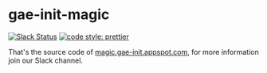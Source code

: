 # gae-init-magic

[![Slack Status](https://gae-init-slack.herokuapp.com/badge.svg)](https://gae-init-slack.herokuapp.com) [![code style: prettier](https://img.shields.io/badge/code_style-prettier-ff69b4.svg)](https://github.com/prettier/prettier)

That's the source code of [magic.gae-init.appspot.com](http://magic.gae-init.appspot.com), for more information join our Slack channel.
